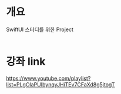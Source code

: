 # 개요
SwiftUI 스터디를 위한 Project
<br><br>

# 강좌 link
https://www.youtube.com/playlist?list=PLgOlaPUIbynqyJHiTEv7CFaXd8g5jtogT
